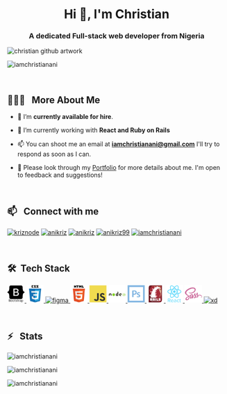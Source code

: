 <h1 align="center">Hi 👋, I'm Christian</h1>
<h3 align="center">A dedicated Full-stack web developer from Nigeria</h3>

<!--
**iamchristianani/iamchristianani** is a ✨ _special_ ✨ repository because its `README.md` (this file) appears on your GitHub profile.

Here are some ideas to get you started:

- 🔭 I’m currently working on ...
- 🌱 I’m currently learning ...
- 👯 I’m looking to collaborate on ...
- 🤔 I’m looking for help with ...
- 💬 Ask me about ...
- 📫 How to reach me: ...
- 😄 Pronouns: ...
- ⚡ Fun fact: ...
-->
![christian github artwork](https://user-images.githubusercontent.com/116313214/207283337-e0cd4d88-6b8b-4d49-8e58-11eaea4aa53e.png)

<p align="left"> <img src="https://komarev.com/ghpvc/?username=iamchristianani&label=Profile%20views&color=0e75b6&style=flat" alt="iamchristianani" /> </p>

<br>

## 👨🏻‍💻 &nbsp; More About Me

- 🌱 I’m **currently available for hire**.

- 🔭 I’m currently working with **React and Ruby on Rails**

- 📫 You can shoot me an email at **iamchristianani@gmail.com** I'll try to respond as soon as I can.

- 📄  Please look through my [Portfolio](https://iamchristianani.github.io/portfolio/) for more details about me. I'm open to feedback and suggestions!

<br>

## 📫 &nbsp; Connect with me

<p align="left">
<a href="https://twitter.com/kriznode" target="blank"><img align="center" src="https://raw.githubusercontent.com/rahuldkjain/github-profile-readme-generator/master/src/images/icons/Social/twitter.svg" alt="kriznode" height="30" width="40" /></a>
<a href="https://www.linkedin.com/in/anikriz/" target="blank"><img align="center" src="https://raw.githubusercontent.com/rahuldkjain/github-profile-readme-generator/master/src/images/icons/Social/linked-in-alt.svg" alt="anikriz" height="30" width="40" /></a>
<a href="https://fb.com/anikrizz" target="blank"><img align="center" src="https://raw.githubusercontent.com/rahuldkjain/github-profile-readme-generator/master/src/images/icons/Social/facebook.svg" alt="anikriz" height="30" width="40" /></a>
<a href="https://instagram.com/ani_kriz" target="blank"><img align="center" src="https://raw.githubusercontent.com/rahuldkjain/github-profile-readme-generator/master/src/images/icons/Social/instagram.svg" alt="anikriz99" height="30" width="40" /></a>
<a href="https://www.hackerrank.com/iamchristianani" target="blank"><img align="center" src="https://raw.githubusercontent.com/rahuldkjain/github-profile-readme-generator/master/src/images/icons/Social/hackerrank.svg" alt="iamchristianani" height="30" width="40" /></a>
</p>

<br>

## 🛠 &nbsp;Tech Stack

<p align="left"> <a href="https://getbootstrap.com" target="_blank" rel="noreferrer"> <img src="https://raw.githubusercontent.com/devicons/devicon/master/icons/bootstrap/bootstrap-plain-wordmark.svg" alt="bootstrap" width="40" height="40"/> </a> <a href="https://www.w3schools.com/css/" target="_blank" rel="noreferrer"> <img src="https://raw.githubusercontent.com/devicons/devicon/master/icons/css3/css3-original-wordmark.svg" alt="css3" width="40" height="40"/> </a> <a href="https://www.figma.com/" target="_blank" rel="noreferrer"> <img src="https://www.vectorlogo.zone/logos/figma/figma-icon.svg" alt="figma" width="40" height="40"/> </a> <a href="https://www.w3.org/html/" target="_blank" rel="noreferrer"> <img src="https://raw.githubusercontent.com/devicons/devicon/master/icons/html5/html5-original-wordmark.svg" alt="html5" width="40" height="40"/> </a> <a href="https://developer.mozilla.org/en-US/docs/Web/JavaScript" target="_blank" rel="noreferrer"> <img src="https://raw.githubusercontent.com/devicons/devicon/master/icons/javascript/javascript-original.svg" alt="javascript" width="40" height="40"/> </a> <a href="https://nodejs.org" target="_blank" rel="noreferrer">
 <img src="https://raw.githubusercontent.com/devicons/devicon/master/icons/nodejs/nodejs-original-wordmark.svg" alt="nodejs" width="40" height="40"/> </a> <a href="https://www.photoshop.com/en" target="_blank" rel="noreferrer"> <img src="https://raw.githubusercontent.com/devicons/devicon/master/icons/photoshop/photoshop-line.svg" alt="photoshop" width="40" height="40"/> </a> <a href="https://rubyonrails.org" target="_blank" rel="noreferrer"> <img src="https://raw.githubusercontent.com/devicons/devicon/master/icons/rails/rails-original-wordmark.svg" alt="rails" width="40" height="40"/> </a> <a href="https://reactjs.org/" target="_blank" rel="noreferrer"> <img src="https://raw.githubusercontent.com/devicons/devicon/master/icons/react/react-original-wordmark.svg" alt="react" width="40" height="40"/> </a> <a href="https://sass-lang.com" target="_blank" rel="noreferrer"> <img src="https://raw.githubusercontent.com/devicons/devicon/master/icons/sass/sass-original.svg" alt="sass" width="40" height="40"/> </a> <a href="https://www.adobe.com/products/xd.html" target="_blank" rel="noreferrer"> <img src="https://cdn.worldvectorlogo.com/logos/adobe-xd.svg" alt="xd" width="40" height="40"/> </a> </p>

<br>

## ⚡ &nbsp; Stats
<p align="left"> <img src="https://github-profile-trophy.vercel.app/?username=iamchristianani&theme=onedark" alt="iamchristianani" /></a> </p>
<p><img align="left" src="https://github-readme-stats.vercel.app/api?username=iamchristianani&show_icons=true&theme=onedark&border_color=61dafb&hide_border=true&count_private=true" alt="iamchristianani" /></p>
<br>
<p><img align="left" src="https://github-readme-stats.vercel.app/api/top-langs?username=iamchristianani&show_icons=true&theme=onedark&border_color=61dafb&hide_border=true&locale=en&layout=compact" alt="iamchristianani" /></p>
